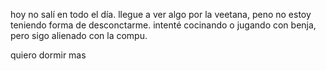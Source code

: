 hoy no salí en todo el día.
llegue a ver algo por la veetana, peno no estoy teniendo forma de desconctarme.
intenté cocinando o jugando con benja, pero sigo alienado con la compu.

quiero dormir mas

